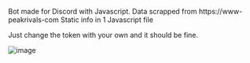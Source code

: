 Bot made for Discord with Javascript.
Data scrapped from https://www-peakrivals-com
Static info in 1 Javascript file

Just change the token with your own and it should be fine. 

![image](https://github.com/user-attachments/assets/858f0529-815c-4035-b441-c524fec8dc57)
